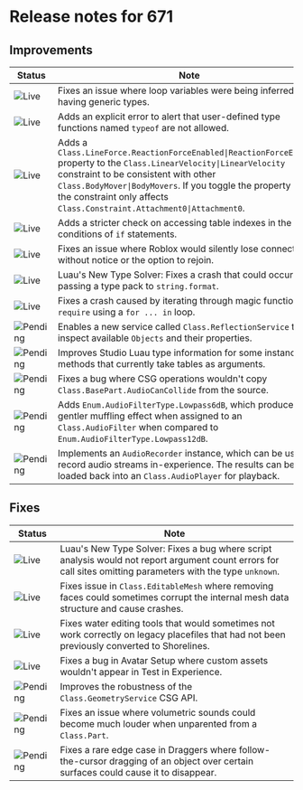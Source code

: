 # Release notes for 671

## Improvements

| Status | Note |
|--------|------|
| ![Live](https://img.shields.io/badge/Live-009E57?style=flat)  | Fixes an issue where loop variables were being inferred as having generic types. |
| ![Live](https://img.shields.io/badge/Live-009E57?style=flat)  | Adds an explicit error to alert that user-defined type functions named `typeof` are not allowed. |
| ![Live](https://img.shields.io/badge/Live-009E57?style=flat)  | Adds a `Class.LineForce.ReactionForceEnabled\|ReactionForceEnabled` property to the `Class.LinearVelocity\|LinearVelocity` constraint to be consistent with other `Class.BodyMover\|BodyMovers`. If you toggle the property off, the constraint only affects `Class.Constraint.Attachment0\|Attachment0`. |
| ![Live](https://img.shields.io/badge/Live-009E57?style=flat)  | Adds a stricter check on accessing table indexes in the conditions of `if` statements. |
| ![Live](https://img.shields.io/badge/Live-009E57?style=flat)  | Fixes an issue where Roblox would silently lose connection without notice or the option to rejoin. |
| ![Live](https://img.shields.io/badge/Live-009E57?style=flat)  | Luau's New Type Solver: Fixes a crash that could occur when passing a type pack to `string.format`. |
| ![Live](https://img.shields.io/badge/Live-009E57?style=flat)  | Fixes a crash caused by iterating through magic functions like `require` using a `for ... in` loop. |
| ![Pending](https://img.shields.io/badge/Pending-DEA517?style=flat)  | Enables a new service called `Class.ReflectionService` to inspect available `Objects` and their properties. |
| ![Pending](https://img.shields.io/badge/Pending-DEA517?style=flat)  | Improves Studio Luau type information for some instance methods that currently take tables as arguments. |
| ![Pending](https://img.shields.io/badge/Pending-DEA517?style=flat)  | Fixes a bug where CSG operations wouldn't copy `Class.BasePart.AudioCanCollide` from the source. |
| ![Pending](https://img.shields.io/badge/Pending-DEA517?style=flat)  | Adds `Enum.AudioFilterType.Lowpass6dB`, which produces a gentler muffling effect when assigned to an `Class.AudioFilter` when compared to `Enum.AudioFilterType.Lowpass12dB`. |
| ![Pending](https://img.shields.io/badge/Pending-DEA517?style=flat)  | Implements an `AudioRecorder` instance, which can be used to record audio streams in-experience. The results can be loaded back into an `Class.AudioPlayer` for playback. |
## Fixes

| Status | Note |
|--------|------|
| ![Live](https://img.shields.io/badge/Live-009E57?style=flat)  | Luau's New Type Solver: Fixes a bug where script analysis would not report argument count errors for call sites omitting parameters with the type `unknown`. |
| ![Live](https://img.shields.io/badge/Live-009E57?style=flat)  | Fixes issue in `Class.EditableMesh` where removing faces could sometimes corrupt the internal mesh data structure and cause crashes. |
| ![Live](https://img.shields.io/badge/Live-009E57?style=flat)  | Fixes water editing tools that would sometimes not work correctly on legacy placefiles that had not been previously converted to Shorelines. |
| ![Live](https://img.shields.io/badge/Live-009E57?style=flat)  | Fixes a bug in Avatar Setup where custom assets wouldn't appear in Test in Experience. |
| ![Pending](https://img.shields.io/badge/Pending-DEA517?style=flat)  | Improves the robustness of the `Class.GeometryService` CSG API. |
| ![Pending](https://img.shields.io/badge/Pending-DEA517?style=flat)  | Fixes an issue where volumetric sounds could become much louder when unparented from a `Class.Part`. |
| ![Pending](https://img.shields.io/badge/Pending-DEA517?style=flat)  | Fixes a rare edge case in Draggers where follow-the-cursor dragging of an object over certain surfaces could cause it to disappear. |
